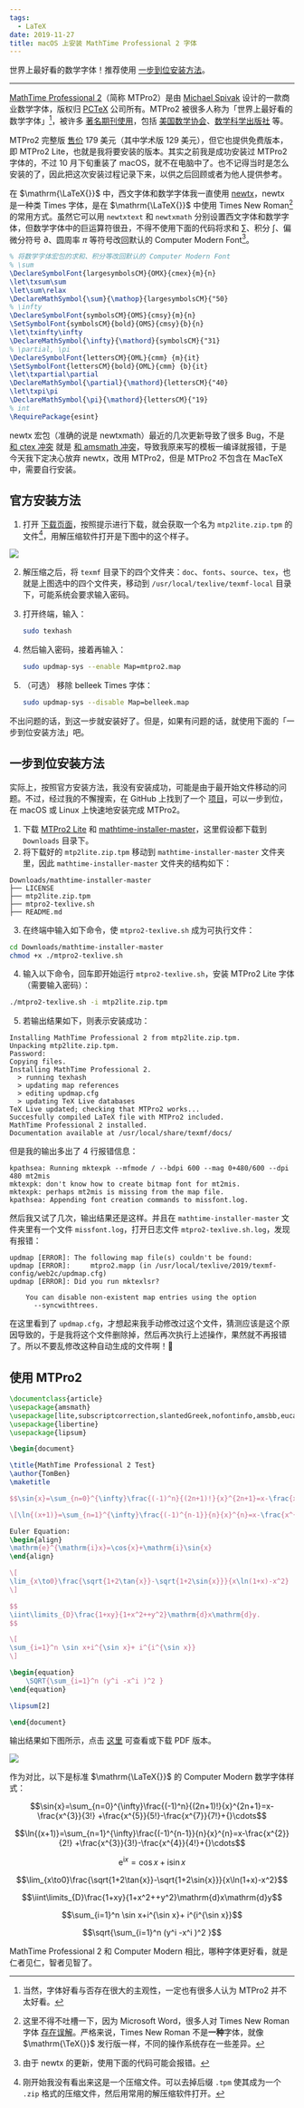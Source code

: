 ```yaml
---
tags:
  - LaTeX
date: 2019-11-27
title: macOS 上安装 MathTime Professional 2 字体
---
```


世界上最好看的数学字体！推荐使用 [一步到位安装方法](#一步到位安装方法)。

<!-- more -->

------

[MathTime Professional 2](https://www.pctex.com/mtpro2.html)（简称 MTPro2）是由 [Michael Spivak](https://en.wikipedia.org/wiki/Michael_Spivak) 设计的一款商业数学字体，版权归 [PCTeX](https://www.pctex.com) 公司所有。MTPro2 被很多人称为「世界上最好看的数学字体」[^1]，被许多 [著名期刊使用](https://www.pctex.com/MTProUsers.html)，包括 [美国数学协会](https://maa.org)、[数学科学出版社](https://msp.org) 等。

[^1]: 当然，字体好看与否存在很大的主观性，一定也有很多人认为 MTPro2 并不太好看。

MTPro2 完整版 [售价](https://www.pctex.com/mtpro2.html#Pricing) 179 美元（其中学术版 129 美元），但它也提供免费版本，即 MTPro2 Lite，也就是我将要安装的版本。其实之前我是成功安装过 MTPro2 字体的，不过 10 月下旬重装了 macOS，就不在电脑中了。也不记得当时是怎么安装的了，因此把这次安装过程记录下来，以供之后回顾或者为他人提供参考。

在 $\mathrm{\LaTeX{}}$ 中，西文字体和数学字体我一直使用 [newtx](https://ctan.org/pkg/newtx)，newtx 是一种类 Times 字体，是在 $\mathrm{\LaTeX{}}$ 中使用 Times New Roman[^2] 的常用方式。虽然它可以用 `newtxtext` 和 `newtxmath` 分别设置西文字体和数学字体，但数学字体中的巨运算符很丑，不得不使用下面的代码将求和 $\displaystyle \sum$、积分 $\displaystyle \int$、偏微分符号 $\partial$、圆周率 $\pi$ 等符号改回默认的 Computer Modern Font[^a]。

[^2]: 这里不得不吐槽一下，因为 Microsoft Word，很多人对 Times New Roman 字体 [存在误解](https://liam.page/2017/01/10/Times-New-Roman-and-LaTeX/)。严格来说，Times New Roman 不是**一种**字体，就像 $\mathrm{\TeX{}}$ 发行版一样，不同的操作系统存在一些差异。

[^a]: 由于 newtx 的更新，使用下面的代码可能会报错。

```latex
% 将数学字体宏包的求和、积分等改回默认的 Computer Modern Font
% \sum
\DeclareSymbolFont{largesymbolsCM}{OMX}{cmex}{m}{n}
\let\txsum\sum
\let\sum\relax
\DeclareMathSymbol{\sum}{\mathop}{largesymbolsCM}{"50}
% \infty
\DeclareSymbolFont{symbolsCM}{OMS}{cmsy}{m}{n}
\SetSymbolFont{symbolsCM}{bold}{OMS}{cmsy}{b}{n}
\let\txinfty\infty
\DeclareMathSymbol{\infty}{\mathord}{symbolsCM}{"31}
% \partial, \pi
\DeclareSymbolFont{lettersCM}{OML}{cmm} {m}{it}
\SetSymbolFont{lettersCM}{bold}{OML}{cmm} {b}{it}
\let\txpartial\partial
\DeclareMathSymbol{\partial}{\mathord}{lettersCM}{"40}
\let\txpi\pi
\DeclareMathSymbol{\pi}{\mathord}{lettersCM}{"19}
% int
\RequirePackage{esint}
```

newtx 宏包（准确的说是 newtxmath）最近的几次更新导致了很多 Bug，不是 [和 ctex 冲突](https://github.com/CTeX-org/ctex-kit/issues/454) 就是 [和 amsmath 冲突](https://github.com/xueruini/thuthesis/pull/434#issuecomment-539456257)，导致我原来写的模板一编译就报错，于是今天我下定决心放弃 newtx，改用 MTPro2，但是 MTPro2 不包含在 MacTeX 中，需要自行安装。

## 官方安装方法

1. 打开 [下载页面](http://www2.pctex.com/downloads.php?product=MTP2L)，按照提示进行下载，就会获取一个名为 `mtp2lite.zip.tpm` 的文件[^b]，用解压缩软件打开是下图中的这个样子。

[^b]: 刚开始我没有看出来这是一个压缩文件。可以去掉后缀 `.tpm` 使其成为一个 `.zip` 格式的压缩文件，然后用常用的解压缩软件打开。

![](https://cdn.jsdelivr.net/gh/TomBener/image-hosting/images/mtp2lite-zip.png)

2. 解压缩之后，将 `texmf` 目录下的四个文件夹：`doc`、`fonts`、`source`、`tex`，也就是上图选中的四个文件夹，移动到 `/usr/local/texlive/texmf-local` 目录下，可能系统会要求输入密码。

3. 打开终端，输入：

   ```sh
   sudo texhash
   ```

4. 然后输入密码，接着再输入：

   ```sh
   sudo updmap-sys --enable Map=mtpro2.map
   ```

5. （可选） 移除 belleek Times 字体：

   ```sh
   sudo updmap-sys --disable Map=belleek.map
   ```

不出问题的话，到这一步就安装好了。但是，如果有问题的话，就使用下面的「一步到位安装方法」吧。

## 一步到位安装方法

实际上，按照官方安装方法，我没有安装成功，可能是由于最开始文件移动的问题。不过，经过我的不懈搜索，在 GitHub 上找到了一个 [项目](https://github.com/jamespfennell/mathtime-installer)，可以一步到位，在 macOS 或 Linux 上快速地安装完成 MTPro2。

1. 下载 [MTPro2 Lite](http://www2.pctex.com/downloads.php?product=MTP2L) 和 [mathtime-installer-master](https://github.com/jamespfennell/mathtime-installer/archive/master.zip)，这里假设都下载到 `Downloads` 目录下。
2. 将下载好的 `mtp2lite.zip.tpm` 移动到 `mathtime-installer-master` 文件夹里，因此 `mathtime-installer-master` 文件夹的结构如下：

```
Downloads/mathtime-installer-master
├── LICENSE
├── mtp2lite.zip.tpm
├── mtpro2-texlive.sh
├── README.md
```

3. 在终端中输入如下命令，使 `mtpro2-texlive.sh` 成为可执行文件：

```sh
cd Downloads/mathtime-installer-master
chmod +x ./mtpro2-texlive.sh
```

4. 输入以下命令，回车即开始运行 `mtpro2-texlive.sh`，安装 MTPro2 Lite 字体（需要输入密码）：

```sh
./mtpro2-texlive.sh -i mtp2lite.zip.tpm
```

5. 若输出结果如下，则表示安装成功：

```
Installing MathTime Professional 2 from mtp2lite.zip.tpm.
Unpacking mtp2lite.zip.tpm.
Password:
Copying files.
Installing MathTime Professional 2.
  > running texhash
  > updating map references
  > editing updmap.cfg
  > updating TeX Live databases
TeX Live updated; checking that MTPro2 works...
Succesfully compiled LaTeX file with MTPro2 included.
MathTime Professional 2 installed.
Documentation available at /usr/local/share/texmf/docs/
```

但是我的输出多出了 4 行报错信息：

```
kpathsea: Running mktexpk --mfmode / --bdpi 600 --mag 0+480/600 --dpi 480 mt2mis
mktexpk: don't know how to create bitmap font for mt2mis.
mktexpk: perhaps mt2mis is missing from the map file.
kpathsea: Appending font creation commands to missfont.log.
```

然后我又试了几次，输出结果还是这样。并且在 `mathtime-installer-master` 文件夹里有一个文件 `missfont.log`，打开日志文件 `mtpro2-texlive.sh.log`，发现有报错：

```{2}
updmap [ERROR]: The following map file(s) couldn't be found:
updmap [ERROR]: 	mtpro2.mapp (in /usr/local/texlive/2019/texmf-config/web2c/updmap.cfg)
updmap [ERROR]: Did you run mktexlsr?

	You can disable non-existent map entries using the option
	  --syncwithtrees.
```

在这里看到了 `updmap.cfg`，才想起来我手动修改过这个文件，猜测应该是这个原因导致的，于是我将这个文件删除掉，然后再次执行上述操作，果然就不再报错了。所以不要乱修改这种自动生成的文件啊！🌚

## 使用 MTPro2

```latex
\documentclass{article}
\usepackage{amsmath}
\usepackage[lite,subscriptcorrection,slantedGreek,nofontinfo,amsbb,eucal]{mtpro2}
\usepackage{libertine}
\usepackage{lipsum}

\begin{document}

\title{MathTime Professional 2 Test}
\author{TomBen}
\maketitle

$$\sin{x}=\sum_{n=0}^{\infty}\frac{(-1)^n}{(2n+1)!}{x}^{2n+1}=x-\frac{x^{3}}{3!} +\frac{x^{5}}{5!}-\frac{x^{7}}{7!}+{}\cdots$$

\[\ln{(x+1)}=\sum_{n=1}^{\infty}\frac{(-1)^{n-1}}{n}{x}^{n}=x-\frac{x^{2}}{2!} +\frac{x^{3}}{3!}-\frac{x^{4}}{4!}+{}\cdots\]

Euler Equation:
\begin{align}
\mathrm{e}^{\mathrm{i}x}=\cos{x}+\mathrm{i}\sin{x}
\end{align}

\[
\lim_{x\to0}\frac{\sqrt{1+2\tan{x}}-\sqrt{1+2\sin{x}}}{x\ln(1+x)-x^2}
\]

$$
\iint\limits_{D}\frac{1+xy}{1+x^2++y^2}\mathrm{d}x\mathrm{d}y.
$$

\[
\sum_{i=1}^n \sin x+i^{\sin x}+ i^{i^{\sin x}}
\]

\begin{equation}
    \SQRT{\sum_{i=1}^n (y^i -x^i )^2 }
\end{equation}

\lipsum[2]

\end{document}
```

输出结果如下图所示，点击 [这里](https://tomben.me/files/pdf/mtpro2-test/mtpro2-test.pdf) 可查看或下载 PDF 版本。

![](https://cdn.jsdelivr.net/gh/TomBener/image-hosting/images/mtpro2-test.png)


作为对比，以下是标准 $\mathrm{\LaTeX{}}$ 的 Computer Modern 数学字体样式：


$$\sin{x}=\sum_{n=0}^{\infty}\frac{(-1)^n}{(2n+1)!}{x}^{2n+1}=x-\frac{x^{3}}{3!} +\frac{x^{5}}{5!}-\frac{x^{7}}{7!}+{}\cdots$$

$$\ln{(x+1)}=\sum_{n=1}^{\infty}\frac{(-1)^{n-1}}{n}{x}^{n}=x-\frac{x^{2}}{2!} +\frac{x^{3}}{3!}-\frac{x^{4}}{4!}+{}\cdots$$

$$\mathrm{e}^{\mathrm{i}x}=\cos{x}+\mathrm{i}\sin{x}$$

$$\lim_{x\to0}\frac{\sqrt{1+2\tan{x}}-\sqrt{1+2\sin{x}}}{x\ln(1+x)-x^2}$$

$$\iint\limits_{D}\frac{1+xy}{1+x^2++y^2}\mathrm{d}x\mathrm{d}y$$

$$\sum_{i=1}^n \sin x+i^{\sin x}+ i^{i^{\sin x}}$$

$$\sqrt{\sum_{i=1}^n (y^i -x^i )^2 }$$

MathTime Professional 2 和 Computer Modern 相比，哪种字体更好看，就是仁者见仁，智者见智了。
